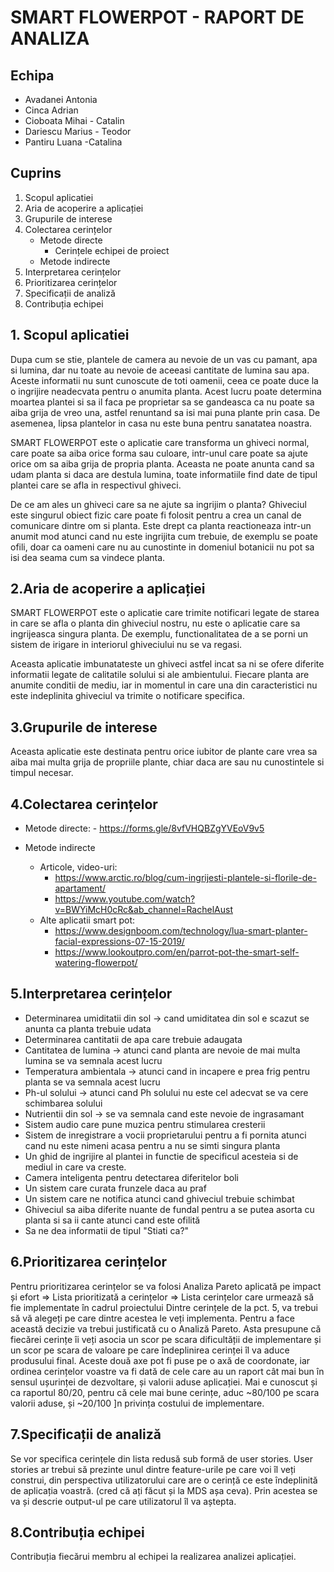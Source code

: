 # SMART FLOWERPOT - RAPORT DE ANALIZA
## Echipa
  * Avadanei Antonia
  * Cinca Adrian
  * Cioboata Mihai - Catalin
  * Dariescu Marius - Teodor
  * Pantiru Luana -Catalina

## Cuprins
  1. Scopul aplicatiei
  2. Aria de acoperire a aplicației
  3. Grupurile de interese	
  4. Colectarea cerințelor	
      -	Metode directe	
        -	Cerințele echipei de proiect	
      -	Metode indirecte	
  5. Interpretarea cerințelor	
  6. Prioritizarea cerințelor	
  7. Specificații de analiză	
  8. Contribuția echipei	

## 1. Scopul aplicatiei
Dupa cum se stie, plantele de camera au nevoie de un vas cu pamant, apa si lumina, dar nu toate au nevoie de aceeasi cantitate de lumina sau apa. Aceste informatii nu sunt cunoscute de toti oamenii, ceea ce poate duce la o ingrijire neadecvata pentru o anumita planta. Acest lucru poate determina moartea plantei si sa il faca pe proprietar sa se gandeasca ca nu poate sa aiba grija de vreo  una, astfel renuntand sa isi mai puna plante prin casa. De asemenea, lipsa plantelor in casa nu este buna pentru sanatatea noastra.

SMART FLOWERPOT este o aplicatie care transforma un ghiveci normal, care poate sa aiba orice forma sau culoare, intr-unul care poate sa ajute orice om sa aiba grija de propria planta. Aceasta ne poate anunta cand sa udam planta si daca are destula lumina, toate informatiile find date de tipul plantei care se afla in respectivul ghiveci.

De ce am ales un ghiveci care sa ne ajute sa ingrijim o planta? Ghiveciul este singurul obiect fizic care poate fi folosit pentru a crea un canal de comunicare dintre om si planta. Este drept ca planta reactioneaza intr-un anumit mod atunci cand nu este ingrijita cum trebuie, de exemplu se poate ofili, doar ca oameni care nu au cunostinte in domeniul botanicii nu pot sa isi dea seama cum sa vindece planta. 

## 2.Aria de acoperire a aplicației
SMART FLOWERPOT este o aplicatie care trimite notificari legate de starea in care se afla o planta din ghiveciul nostru, nu este o aplicatie care sa ingrijeasca singura planta. De exemplu, functionalitatea de a se porni un sistem de irigare in interiorul ghiveciului nu se va regasi.

Aceasta aplicatie imbunatateste un ghiveci astfel incat sa ni se ofere diferite informatii legate de calitatile solului si ale ambientului. Fiecare planta are anumite conditii de mediu, iar in momentul in care una din caracteristici nu este indeplinita ghiveciul va trimite o notificare specifica.

## 3.Grupurile de interese
Aceasta aplicatie este destinata pentru orice iubitor de plante care vrea sa aiba mai multa grija de propriile plante, chiar daca are sau nu cunostintele si timpul necesar.

## 4.Colectarea cerințelor

   * Metode directe:
    - https://forms.gle/8vfVHQBZgYVEoV9v5
      
   * Metode indirecte
   
        - Articole, video-uri: 
            - https://www.arctic.ro/blog/cum-ingrijesti-plantele-si-florile-de-apartament/
            - https://www.youtube.com/watch?v=BWYiMcH0cRc&ab_channel=RachelAust
        - Alte aplicatii smart pot:
            - https://www.designboom.com/technology/lua-smart-planter-facial-expressions-07-15-2019/
            - https://www.lookoutpro.com/en/parrot-pot-the-smart-self-watering-flowerpot/
      
## 5.Interpretarea cerințelor

  * Determinarea umiditatii din sol -> cand umiditatea din sol e scazut se anunta ca planta trebuie udata
  * Determinarea cantitatii de apa care trebuie adaugata
  * Cantitatea de lumina -> atunci cand planta are nevoie de mai multa lumina se va semnala acest lucru
  * Temperatura ambientala -> atunci cand in incapere e prea frig pentru planta se va semnala acest lucru
  * Ph-ul solului -> atunci cand Ph solului nu este cel adecvat se va cere schimbarea solului
  * Nutrientii din sol -> se va semnala cand este nevoie de ingrasamant 
  * Sistem audio care pune muzica pentru stimularea cresterii
  * Sistem de inregistrare a vocii proprietarului pentru a fi pornita atunci cand nu este nimeni acasa pentru a nu se simti singura planta
  * Un ghid de ingrijire al plantei in functie de specificul acesteia si de mediul in care va creste.
  * Camera inteligenta pentru detectarea diferitelor boli
  * Un sistem care curata frunzele daca au praf
  * Un sistem care ne notifica atunci cand ghiveciul trebuie schimbat
  * Ghiveciul sa aiba diferite nuante de fundal pentru a se putea asorta cu planta si sa ii cante atunci cand este ofilită
  * Sa ne dea informatii de tipul "Stiati ca?"

## 6.Prioritizarea cerințelor
Pentru prioritizarea cerințelor se va folosi Analiza Pareto aplicată pe impact și efort => Lista prioritizată a cerințelor => Lista cerințelor care urmează să fie implementate în cadrul proiectului
Dintre cerințele de la pct. 5, va trebui să vă alegeți pe care dintre acestea le veți implementa. Pentru a face această decizie va trebui justificată cu o Analiză Pareto. Asta presupune că fiecărei cerințe îi veți asocia un scor pe scara dificultății de implementare și un scor pe scara de valoare pe care îndeplinirea cerinței îl va aduce produsului final. Aceste două axe pot fi puse pe o axă de coordonate, iar ordinea cerințelor voastre va fi dată de cele care au un raport cât mai bun în sensul ușurinței de dezvoltare, și valorii aduse aplicației. Mai e cunoscut și ca raportul 80/20, pentru că cele mai bune cerințe, aduc ~80/100 pe scara valorii aduse, și ~20/100 ]n privința costului de implementare.

## 7.Specificații de analiză
Se vor specifica cerințele din lista redusă sub formă de user stories.
User stories ar trebui să prezinte unul dintre feature-urile pe care voi îl veți construi, din perspectiva utilizatorului care are o cerință ce este îndeplinită de aplicația voastră. (cred că ați făcut și la MDS așa ceva). Prin acestea se va și descrie output-ul pe care utilizatorul îl va aștepta. 

## 8.Contribuția echipei
Contribuția fiecărui membru al echipei la realizarea analizei aplicației.

